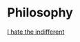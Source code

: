 # Philosophy

[I hate the indifferent](https://github.com/phi-4-legacy/philosophy/I%20hate%20the%20indifferent)
